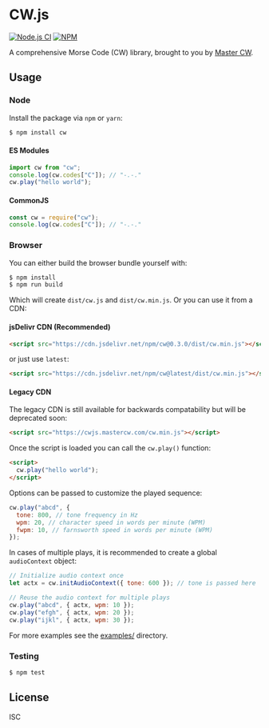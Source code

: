 # CW.js

[![Node.js CI](https://github.com/mastercw/cw.js/workflows/Node.js%20CI/badge.svg)](https://github.com/mastercw/cw.js/actions)
[![NPM](https://img.shields.io/npm/v/cw)](https://www.npmjs.com/package/cw)

A comprehensive Morse Code (CW) library, brought to you by [Master CW](https://www.mastercw.com/).

## Usage

### Node

Install the package via `npm` or `yarn`:

```bash
$ npm install cw
```

#### ES Modules

```javascript
import cw from "cw";
console.log(cw.codes["C"]); // "-.-."
cw.play("hello world");
```

#### CommonJS

```javascript
const cw = require("cw");
console.log(cw.codes["C"]); // "-.-."
```

### Browser

You can either build the browser bundle yourself with:

```bash
$ npm install
$ npm run build
```

Which will create `dist/cw.js` and `dist/cw.min.js`. Or you can use it from a CDN:

#### jsDelivr CDN (Recommended)

```html
<script src="https://cdn.jsdelivr.net/npm/cw@0.3.0/dist/cw.min.js"></script>
```

or just use `latest`:

```html
<script src="https://cdn.jsdelivr.net/npm/cw@latest/dist/cw.min.js"></script>
```

#### Legacy CDN

The legacy CDN is still available for backwards compatability but will be deprecated soon:

```html
<script src="https://cwjs.mastercw.com/cw.min.js"></script>
```

Once the script is loaded you can call the `cw.play()` function:

```html
<script>
  cw.play("hello world");
</script>
```

Options can be passed to customize the played sequence:

```js
cw.play("abcd", {
  tone: 800, // tone frequency in Hz
  wpm: 20, // character speed in words per minute (WPM)
  fwpm: 10, // farnsworth speed in words per minute (WPM)
});
```

In cases of multiple plays, it is recommended to create a global `audioContext` object:

```js
// Initialize audio context once
let actx = cw.initAudioContext({ tone: 600 }); // tone is passed here

// Reuse the audio context for multiple plays
cw.play("abcd", { actx, wpm: 10 });
cw.play("efgh", { actx, wpm: 20 });
cw.play("ijkl", { actx, wpm: 30 });
```

For more examples see the [examples/](examples/) directory.

### Testing

```bash
$ npm test
```

## License

ISC
